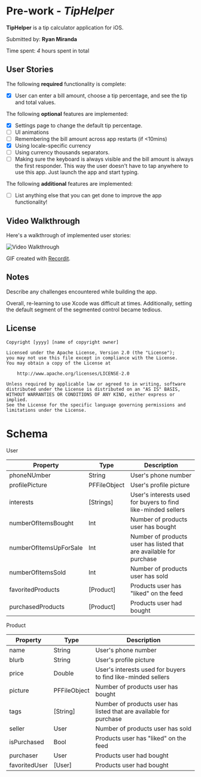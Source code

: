 # Pre-work - *TipHelper*

**TipHelper** is a tip calculator application for iOS.

Submitted by: **Ryan Miranda**

Time spent: *4* hours spent in total

## User Stories

The following **required** functionality is complete:

* [x] User can enter a bill amount, choose a tip percentage, and see the tip and total values.

The following **optional** features are implemented:
* [x] Settings page to change the default tip percentage.
* [ ] UI animations
* [ ] Remembering the bill amount across app restarts (if <10mins)
* [x] Using locale-specific currency
* [ ] Using currency thousands separators.
* [ ] Making sure the keyboard is always visible and the bill amount is always the first responder. This way the user doesn't have to tap anywhere to use this app. Just launch the app and start typing.

The following **additional** features are implemented:

- [ ] List anything else that you can get done to improve the app functionality!

## Video Walkthrough 

Here's a walkthrough of implemented user stories:

<img src='http://g.recordit.co/isEkqWADdF.gif' title='Video Walkthrough' width='' alt='Video Walkthrough' />

GIF created with [Recordit](http://recordit.co).

## Notes

Describe any challenges encountered while building the app.

Overall, re-learning to use Xcode was difficult at times. Additionally, setting the default segment of the segmented control became tedious.

## License

    Copyright [yyyy] [name of copyright owner]

    Licensed under the Apache License, Version 2.0 (the "License");
    you may not use this file except in compliance with the License.
    You may obtain a copy of the License at

        http://www.apache.org/licenses/LICENSE-2.0

    Unless required by applicable law or agreed to in writing, software
    distributed under the License is distributed on an "AS IS" BASIS,
    WITHOUT WARRANTIES OR CONDITIONS OF ANY KIND, either express or implied.
    See the License for the specific language governing permissions and
    limitations under the License.


# Schema 

User

| Property      | Type          | Description  |
| --- | --- | --- |
| phoneNUmber      | String | User's phone number |
| profilePicture      | PFFileObject     |   User's profile picture |
| interests | [Strings]      |    User's interests used for buyers to find like-minded sellers |
| numberOfItemsBought | Int | Number of products user has bought |
| numberOfItemsUpForSale | Int | Number of products user has listed that are available for purchase |
| numberOfItemsSold | Int | Number of products user has sold |
| favoritedProducts | [Product] | Products user has "liked" on the feed |
| purchasedProducts | [Product] | Products user had bought |

Product

| Property      | Type          | Description  |
| ------------- | ------------- | ----- |
| name      | String | User's phone number |
| blurb      | String     |   User's profile picture |
| price | Double      |    User's interests used for buyers to find like-minded sellers |
| picture | PFFileObject | Number of products user has bought |
| tags | [String] | Number of products user has listed that are available for purchase |
| seller | User | Number of products user has sold |
| isPurchased | Bool | Products user has "liked" on the feed |
| purchaser | User | Products user had bought |
| favoritedUser | [User] | Products user had bought |
